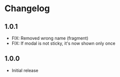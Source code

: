 # Changelog

## 1.0.1

- FIX: Removed wrong name (fragment)
- FIX: If modal is not sticky, it's now shown only once

## 1.0.0
- Initial release